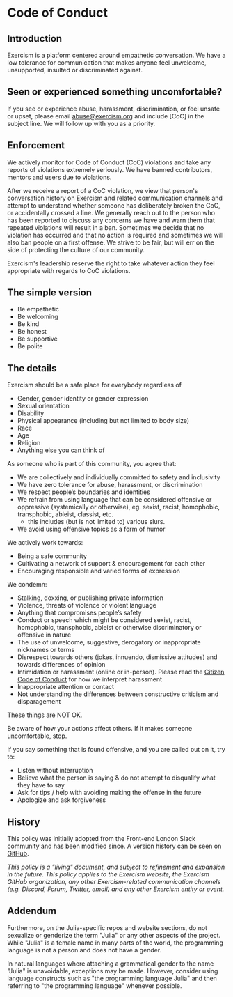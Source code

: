 # Code of Conduct

## Introduction

Exercism is a platform centered around empathetic conversation.
We have a low tolerance for communication that makes anyone feel unwelcome, unsupported, insulted or discriminated against.

## Seen or experienced something uncomfortable?

If you see or experience abuse, harassment, discrimination, or feel unsafe or upset, please email [abuse@exercism.org](mailto:abuse@exercism.org?subject=%5BCoC%5D) and include \[CoC\] in the subject line.
We will follow up with you as a priority.

## Enforcement

We actively monitor for Code of Conduct (CoC) violations and take any reports of violations extremely seriously.
We have banned contributors, mentors and users due to violations.

After we receive a report of a CoC violation, we view that person's conversation history on Exercism and related communication channels and attempt to understand whether someone has deliberately broken the CoC, or accidentally crossed a line.
We generally reach out to the person who has been reported to discuss any concerns we have and warn them that repeated violations will result in a ban.
Sometimes we decide that no violation has occurred and that no action is required and sometimes we will also ban people on a first offense.
We strive to be fair, but will err on the side of protecting the culture of our community.

Exercism's leadership reserve the right to take whatever action they feel appropriate with regards to CoC violations.

## The simple version

- Be empathetic
- Be welcoming
- Be kind
- Be honest
- Be supportive
- Be polite

## The details

Exercism should be a safe place for everybody regardless of

- Gender, gender identity or gender expression
- Sexual orientation
- Disability
- Physical appearance (including but not limited to body size)
- Race
- Age
- Religion
- Anything else you can think of

As someone who is part of this community, you agree that:

- We are collectively and individually committed to safety and inclusivity
- We have zero tolerance for abuse, harassment, or discrimination
- We respect people’s boundaries and identities
- We refrain from using language that can be considered offensive or oppressive (systemically or otherwise), eg. sexist, racist, homophobic, transphobic, ableist, classist, etc.
  - this includes (but is not limited to) various slurs.
- We avoid using offensive topics as a form of humor

We actively work towards:

- Being a safe community
- Cultivating a network of support & encouragement for each other
- Encouraging responsible and varied forms of expression

We condemn:

- Stalking, doxxing, or publishing private information
- Violence, threats of violence or violent language
- Anything that compromises people’s safety
- Conduct or speech which might be considered sexist, racist, homophobic, transphobic, ableist or otherwise discriminatory or offensive in nature
- The use of unwelcome, suggestive, derogatory or inappropriate nicknames or terms
- Disrespect towards others (jokes, innuendo, dismissive attitudes) and towards differences of opinion
- Intimidation or harassment (online or in-person).
  Please read the [Citizen Code of Conduct](https://github.com/stumpsyn/policies/blob/master/citizen_code_of_conduct.md) for how we interpret harassment
- Inappropriate attention or contact
- Not understanding the differences between constructive criticism and disparagement

These things are NOT OK.

Be aware of how your actions affect others.
If it makes someone uncomfortable, stop.

If you say something that is found offensive, and you are called out on it, try to:

- Listen without interruption
- Believe what the person is saying & do not attempt to disqualify what they have to say
- Ask for tips / help with avoiding making the offense in the future
- Apologize and ask forgiveness

## History

This policy was initially adopted from the Front-end London Slack community and has been modified since.
A version history can be seen on [GitHub](https://github.com/exercism/website-copy/edit/main/pages/code_of_conduct.md).

_This policy is a "living" document, and subject to refinement and expansion in the future.
This policy applies to the Exercism website, the Exercism GitHub organization, any other Exercism-related communication channels (e.g. Discord, Forum, Twitter, email) and any other Exercism entity or event._


## Addendum

Furthermore, on the Julia-specific repos and website sections, do not sexualize or genderize the term "Julia" or any other aspects of the project.
While "Julia" is a female name in many parts of the world, the programming language is not a person and does not have a gender.

In natural languages where attaching a grammatical gender to the name "Julia" is unavoidable, exceptions may be made.
However, consider using language constructs such as "the programming language Julia" and then referring to "the programming language" whenever possible.
